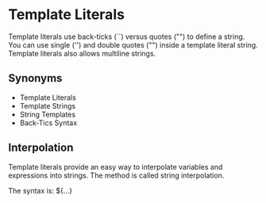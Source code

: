 # Template Literals

Template literals use back-ticks (``) versus quotes ("") to define a string. You can use single ('') and double quotes ("") inside a template literal string. Template literals also allows multiline strings.

## Synonyms

- Template Literals
- Template Strings
- String Templates
- Back-Tics Syntax

## Interpolation

Template literals provide an easy way to interpolate variables and expressions into strings. The method is called string interpolation.

The syntax is: ${...}

